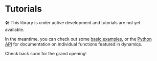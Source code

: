 # Tutorials

:hammer_and_wrench: This library is under active development and tutorials are not yet available.

In the meantime, you can check out some [basic examples](../getting_started/examples.md), or the [Python API](../python_api/utils.md) for documentation on individual functions featured in dynamiqs.

Check back soon for the grand opening!
